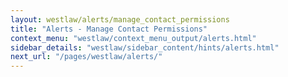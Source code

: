 ```yaml
---
layout: westlaw/alerts/manage_contact_permissions
title: "Alerts - Manage Contact Permissions"
context_menu: "westlaw/context_menu_output/alerts.html"
sidebar_details: "westlaw/sidebar_content/hints/alerts.html"
next_url: "/pages/westlaw/alerts/"
---
```


<!--- This child document initializes the page in Jekyll. -->